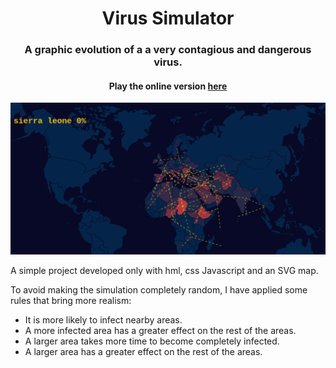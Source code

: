 <h1 align="center" >Virus Simulator</h1>
<h3 align="center"> A graphic evolution of a a very contagious and dangerous virus. </h3>
<h4 align="center"> Play the online version <a href="https://carloscharlie.github.io/just4fun-Virus_simulator/">here</a></h4>
<p align="center"><img src="media/capture.gif"></p>

A simple project developed only with hml, css Javascript and an SVG map.

To avoid making the simulation completely random, I have applied some rules that bring more realism:

<ul>
  <li>It is more likely to infect nearby areas.</li>
  <li>A more infected area has a greater effect on the rest of the areas.</li>
  <li>A larger area takes more time to become completely infected.</li>
  <li>A larger area has a greater effect on the rest of the areas.</li>
</ul>
